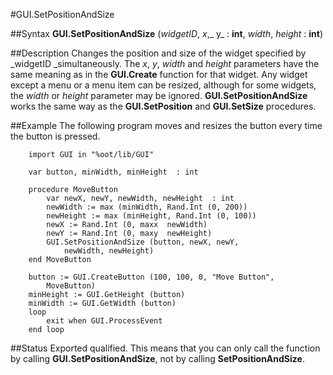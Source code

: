 
#GUI.SetPositionAndSize

##Syntax
**GUI.SetPositionAndSize** (_widgetID_, _x_,_ y_ : **int**, _width_, _height_ : **int**)



##Description
Changes the position and size of the widget specified by _widgetID _simultaneously. The _x_, _y_, _width_ and _height_ parameters have the same meaning as in the **GUI.Create** function for that widget. Any widget except a menu or a menu item can be resized, although for some widgets, the _width_ or _height_ parameter may be ignored.
**GUI.SetPositionAndSize** works the same way as the **GUI.SetPosition** and **GUI.SetSize** procedures.



##Example
The following program moves and resizes the button every time the button is pressed.


        import GUI in "%oot/lib/GUI"
        
        var button, minWidth, minHeight  : int
        
        procedure MoveButton
            var newX, newY, newWidth, newHeight  : int
            newWidth := max (minWidth, Rand.Int (0, 200))
            newHeight := max (minHeight, Rand.Int (0, 100))
            newX := Rand.Int (0, maxx  newWidth)
            newY := Rand.Int (0, maxy  newHeight)
            GUI.SetPositionAndSize (button, newX, newY, 
                newWidth, newHeight)
        end MoveButton
        
        button := GUI.CreateButton (100, 100, 0, "Move Button", 
            MoveButton)
        minHeight := GUI.GetHeight (button)
        minWidth := GUI.GetWidth (button)
        loop
            exit when GUI.ProcessEvent
        end loop
##Status
Exported qualified.
This means that you can only call the function by calling **GUI.SetPositionAndSize**, not by calling **SetPositionAndSize**.


